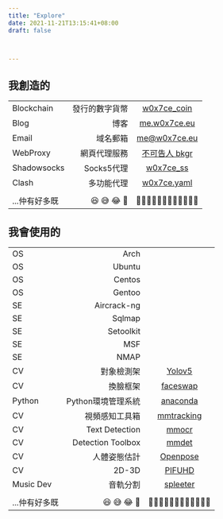 ```yaml
---
title: "Explore"
date: 2021-11-21T13:15:41+08:00
draft: false



---
```


## 我**創造**的
|  | | |
| :-----| ----: | :----: |
| Blockchain | 發行的數字貨幣 | <a href="https://ropsten.etherscan.io/token/tokenholderchart/0xbe6ee11f5955e89b000b66b25cab6a2cc0b00fe2">w0x7ce_coin</a>  |
| Blog | 博客 | <a href="https://me.w0x7ce.eu/">me.w0x7ce.eu</a> |
| Email | 域名郵箱 | <a>me@w0x7ce.eu</a> |
| WebProxy | 網頁代理服務 | <a href="https://google.bkgr.workers.dev/">不可告人 bkgr</a> |
| Shadowsocks | Socks5代理 | <a href="">w0x7ce_ss</a> |
| Clash | 多功能代理 | <a href="https://me.w0x7ce.eu/clash.yaml">w0x7ce.yaml</a> |
||||
|...仲有好多既|😆 😅 😂 🤣|🧑🏿‍🦲🧑🏾‍🦲🧑🏼‍🦲🧑🏻‍🦲|

## 我**會使用的**
|  | | |
| :-----| ----: | :----: |
| OS | Arch ||
| OS | Ubuntu ||
| OS | Centos ||
| OS | Gentoo ||
| SE | Aircrack-ng ||
| SE | Sqlmap ||
| SE | Setoolkit ||
| SE | MSF ||
| SE | NMAP ||
| CV |對象檢測架|<a href="https://github.com/ultralytics/yolov5">Yolov5</a>|
| CV|換臉框架|<a href="https://faceswap.dev/">faceswap</a>|
| Python |Python環境管理系統|<a href="https://www.anaconda.com/">anaconda</a>|
| CV|視頻感知工具箱|<a href="https://github.com/open-mmlab/mmtracking">mmtracking</a>|
| CV|Text Detection|<a href="https://github.com/open-mmlab/mmocr">mmocr</a>|
| CV |Detection Toolbox|<a href="https://github.com/open-mmlab/mmdetection">mmdet</a>|
| CV|人體姿態估計|<a href="https://github.com/CMU-Perceptual-Computing-Lab/openpose">Openpose</a>|
| CV|2D-3D|<a href="https://github.com/facebookresearch/pifuhd">PIFUHD</a>|
| Music Dev |音軌分割|<a href="https://github.com/deezer/spleeter">spleeter</a>|
||||
|...仲有好多既|😆 😅 😂 🤣|🧑🏿‍🦲🧑🏾‍🦲🧑🏼‍🦲🧑🏻‍🦲|